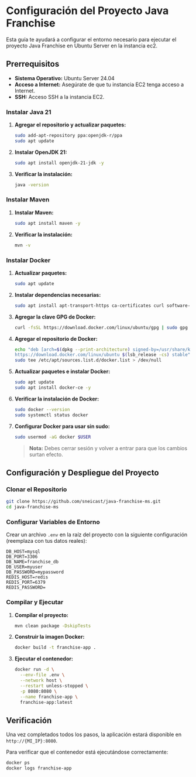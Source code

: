 # Configuración del Proyecto Java Franchise

Esta guía te ayudará a configurar el entorno necesario para ejecutar el proyecto Java Franchise en Ubuntu Server en la instancia ec2.


## Prerrequisitos
- **Sistema Operativo:** Ubuntu Server 24.04
- **Acceso a Internet:** Asegúrate de que tu instancia EC2 tenga acceso a Internet.
- **SSH:** Acceso SSH a la instancia EC2.

### Instalar Java 21

1. **Agregar el repositorio y actualizar paquetes:**
   ```bash
   sudo add-apt-repository ppa:openjdk-r/ppa
   sudo apt update
   ```

2. **Instalar OpenJDK 21:**
   ```bash
   sudo apt install openjdk-21-jdk -y
   ```

3. **Verificar la instalación:**
   ```bash
   java -version
   ```

### Instalar Maven

1. **Instalar Maven:**
   ```bash
   sudo apt install maven -y
   ```

2. **Verificar la instalación:**
   ```bash
   mvn -v
   ```

### Instalar Docker

1. **Actualizar paquetes:**
   ```bash
   sudo apt update
   ```

2. **Instalar dependencias necesarias:**
   ```bash
   sudo apt install apt-transport-https ca-certificates curl software-properties-common -y
   ```

3. **Agregar la clave GPG de Docker:**
   ```bash
   curl -fsSL https://download.docker.com/linux/ubuntu/gpg | sudo gpg --dearmor -o /usr/share/keyrings/docker-archive-keyring.gpg
   ```

4. **Agregar el repositorio de Docker:**
   ```bash
   echo "deb [arch=$(dpkg --print-architecture) signed-by=/usr/share/keyrings/docker-archive-keyring.gpg] \
   https://download.docker.com/linux/ubuntu $(lsb_release -cs) stable" | \
   sudo tee /etc/apt/sources.list.d/docker.list > /dev/null
   ```

5. **Actualizar paquetes e instalar Docker:**
   ```bash
   sudo apt update
   sudo apt install docker-ce -y
   ```

6. **Verificar la instalación de Docker:**
   ```bash
   sudo docker --version
   sudo systemctl status docker
   ```

7. **Configurar Docker para usar sin sudo:**
   ```bash
   sudo usermod -aG docker $USER
   ```
   > **Nota:** Debes cerrar sesión y volver a entrar para que los cambios surtan efecto.

## Configuración y Despliegue del Proyecto

### Clonar el Repositorio

```bash
git clone https://github.com/sneicast/java-franchise-ms.git
cd java-franchise-ms
```

### Configurar Variables de Entorno

Crear un archivo `.env` en la raíz del proyecto con la siguiente configuración (reemplaza con tus datos reales):

```env
DB_HOST=mysql
DB_PORT=3306
DB_NAME=franchise_db
DB_USER=myuser
DB_PASSWORD=mypassword
REDIS_HOST=redis
REDIS_PORT=6379
REDIS_PASSWORD=
```

### Compilar y Ejecutar

1. **Compilar el proyecto:**
   ```bash
   mvn clean package -DskipTests
   ```

2. **Construir la imagen Docker:**
   ```bash
   docker build -t franchise-app .
   ```

3. **Ejecutar el contenedor:**
   ```bash
   docker run -d \
     --env-file .env \
     --network host \
     --restart unless-stopped \
     -p 8080:8080 \
     --name franchise-app \
     franchise-app:latest
   ```

## Verificación

Una vez completados todos los pasos, la aplicación estará disponible en `http://{MI_IP}:8080`.

Para verificar que el contenedor está ejecutándose correctamente:

```bash
docker ps
docker logs franchise-app
```
